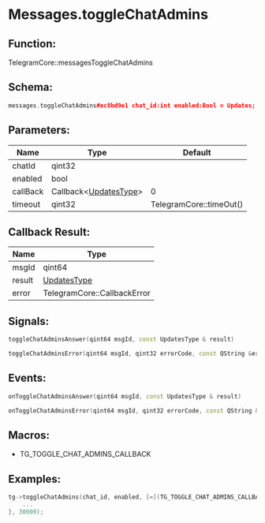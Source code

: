 # Messages.toggleChatAdmins

## Function:

TelegramCore::messagesToggleChatAdmins

## Schema:

```c++
messages.toggleChatAdmins#ec8bd9e1 chat_id:int enabled:Bool = Updates;
```
## Parameters:

|Name|Type|Default|
|----|----|-------|
|chatId|qint32||
|enabled|bool||
|callBack|Callback&lt;[UpdatesType](../../types/updatestype.md)&gt;|0|
|timeout|qint32|TelegramCore::timeOut()|

## Callback Result:

|Name|Type|
|----|----|
|msgId|qint64|
|result|[UpdatesType](../../types/updatestype.md)|
|error|TelegramCore::CallbackError|

## Signals:

```c++
toggleChatAdminsAnswer(qint64 msgId, const UpdatesType & result)
```
```c++
toggleChatAdminsError(qint64 msgId, qint32 errorCode, const QString &errorText)
```

## Events:

```c++
onToggleChatAdminsAnswer(qint64 msgId, const UpdatesType & result)
```
```c++
onToggleChatAdminsError(qint64 msgId, qint32 errorCode, const QString &errorText)
```

## Macros:

* TG_TOGGLE_CHAT_ADMINS_CALLBACK

## Examples:

```c++
tg->toggleChatAdmins(chat_id, enabled, [=](TG_TOGGLE_CHAT_ADMINS_CALLBACK){
    ...
}, 30000);
```

